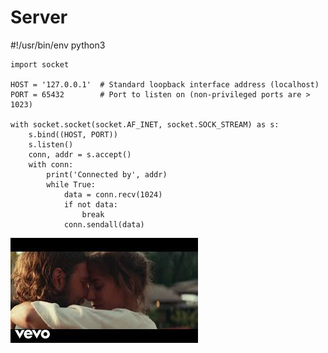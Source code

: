 # Server

#!/usr/bin/env python3
    
    import socket
    
    HOST = '127.0.0.1'  # Standard loopback interface address (localhost)
    PORT = 65432        # Port to listen on (non-privileged ports are > 1023)
    
    with socket.socket(socket.AF_INET, socket.SOCK_STREAM) as s:
        s.bind((HOST, PORT))
        s.listen()
        conn, addr = s.accept()
        with conn:
            print('Connected by', addr)
            while True:
                data = conn.recv(1024)
                if not data:
                    break
                conn.sendall(data)

![Server/download.jpeg](Server/download.jpeg)